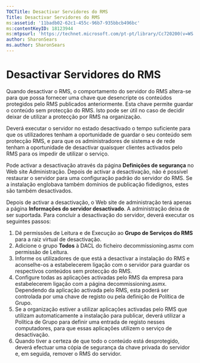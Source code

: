 ```yaml
---
TOCTitle: Desactivar Servidores do RMS
Title: Desactivar Servidores do RMS
ms:assetid: '11badb02-62c1-455c-96b7-935bbcb496bc'
ms:contentKeyID: 18123944
ms:mtpsurl: 'https://technet.microsoft.com/pt-pt/library/Cc720200(v=WS.10)'
author: SharonSears
ms.author: SharonSears
---
```


Desactivar Servidores do RMS
============================

Quando desactivar o RMS, o comportamento do servidor do RMS altera-se para que possa fornecer uma chave que desencripte os conteúdos protegidos pelo RMS publicados anteriormente. Esta chave permite guardar o conteúdo sem protecção do RMS. Isto pode ser útil no caso de decidir deixar de utilizar a protecção por RMS na organização.

Deverá executar o servidor no estado desactivado o tempo suficiente para que os utilizadores tenham a oportunidade de guardar o seu conteúdo sem protecção RMS, e para que os administradores de sistema e de rede tenham a oportunidade de desactivar quaisquer clientes activados pelo RMS para os impedir de utilizar o serviço.

Pode activar a desactivação através da página **Definições de segurança** no Web site Administração. Depois de activar a desactivação, não é possível restaurar o servidor para uma configuração padrão do servidor do RMS. Se a instalação englobava também domínios de publicação fidedignos, estes são também desactivados.

Depois de activar a desactivação, o Web site de administração terá apenas a página **Informações do servidor desactivado**. A administração deixa de ser suportada. Para concluir a desactivação do servidor, deverá executar os seguintes passos:

1.  Dê permissões de Leitura e de Execução ao **Grupo de Serviços do RMS** para a raiz virtual de desactivação.
2.  Adicione o grupo **Todos** à DACL do ficheiro decommissioning.asmx com permissão de Leitura.
3.  Informe os utilizadores de que está a desactivar a instalação do RMS e aconselhe-os a estabelecerem ligação com o servidor para guardar os respectivos conteúdos sem protecção do RMS.
4.  Configure todas as aplicações activadas pelo RMS da empresa para estabelecerem ligação com a página decommissioning.asmx. Dependendo da aplicação activada pelo RMS, esta poderá ser controlada por uma chave de registo ou pela definição de Política de Grupo.
5.  Se a organização estiver a utilizar aplicações activadas pelo RMS que utilizam automaticamente a instalação para publicar, deverá utilizar a Política de Grupo para definir uma entrada de registo nesses computadores, para que essas aplicações utilizem o serviço de desactivação.
6.  Quando tiver a certeza de que todo o conteúdo está desprotegido, deverá efectuar uma cópia de segurança da chave privada do servidor e, em seguida, remover o RMS do servidor.
